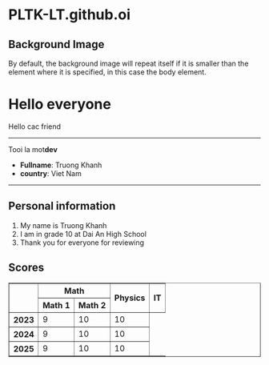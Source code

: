 # PLTK-LT.github.oi
<!DOCTYPE html>
<html lang="en">
<head>
<style>
body {
  background-image: url('https://blogchiasekienthuc.com/wp-content/uploads/2022/12/hinh-nen-may-tinh-fantasy-4k-blogchiasekienthuc.com-1.png');
}
</style>
</head>
<body>

<h2>Background Image</h2>

<p>By default, the background image will repeat itself if it is smaller than the element where it is specified, in this case the body element.</p>

</body>
<head>
	<meta charset="utf-8">
	<meta name="description" content="First Website"/>
	<title>PLTK_DEV</title>
</head>
<body>
	<h1> Hello everyone </h1>
	<p>Hello cac friend</p>
	<hr>
	<p>Tooi la mot<strong>dev</strong></p>
	<ul>
		<li><strong>Fullname</strong>: Truong Khanh</li>
		<li><strong>country</strong>: Viet Nam</li>
	</ul>
	<hr>
	<h2>Personal information</h2>
	<ol>
		<li>My name is Truong Khanh</li>
		<li>I am in grade 10 at Dai An High School</li>
		<li>Thank you for everyone for reviewing</li>
	</ol>
	<h2>Scores</h2>
	<table border="1">
		<tr>
			<th rowspan="2"/>
			<th colspan="2">Math</th>
			<th rowspan="2">Physics</th>
			<th rowspan="2">IT</th>
		</tr>
		<tr>
			<th>Math 1</th>
			<th>Math 2</th>
		</tr>
		<tr>
			<th>2023</th>
			<td>9</td>
			<td>10</td>
			<td>10</td>
		</tr>
		<tr>
			<th>2024</th>
			<td>9</td>
			<td>10</td>
			<td>10</td>
		</tr>
		<tr>
			<th>2025</th>
			<td>9</td>
			<td>10</td>
			<td>10</td>
		</tr>
	</table>
</body>
</html>
